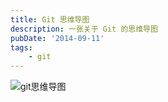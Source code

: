 ```yaml
---
title: Git 思维导图
description: 一张关于 Git 的思维导图
pubDate: '2014-09-11'
tags:
    - git
---
```


![git思维导图](https://stg.heyfe.org/images/git-api.png)
